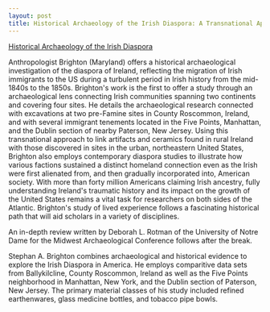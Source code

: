 ```yaml
---
layout: post
title: Historical Archaeology of the Irish Diaspora: A Transnational Approach
---
```


[Historical Archaeology of the Irish Diaspora](/images/historical_archaeology_of_the_irish_diaspora.jpg)

Anthropologist Brighton (Maryland) offers a historical archaeological investigation of the diaspora of Ireland, reflecting the migration of Irish immigrants to the US during a turbulent period in Irish history from the mid-1840s to the 1850s. Brighton's work is the first to offer a study through an archaeological lens connecting Irish communities spanning two continents and covering four sites. He  details the archaeological research connected with excavations at two pre-Famine sites in County Roscommon, Ireland, and with several immigrant tenements located in the Five Points, Manhattan, and the Dublin section of nearby Paterson, New Jersey. Using this transnational approach to link artifacts and ceramics found in rural Ireland with those discovered in sites in the urban, northeastern United States, Brighton also employs contemporary diaspora studies to illustrate how various factions sustained a distinct homeland connection even as the Irish were first alienated from, and then gradually incorporated into, American society. With more than forty million Americans claiming Irish ancestry, fully understanding Ireland's traumatic history and its impact on the growth of the United States remains a vital task for researchers on both sides of the Atlantic. Brighton's study of lived experience follows a fascinating historical path that will aid scholars in a variety of disciplines.

An in-depth review written by Deborah L. Rotman of the University of Notre Dame for the Midwest Archaeological Conference follows after the break.

<!--more-->

Stephan A. Brighton combines archaeological and historical evidence to explore the Irish Diaspora in America. He employs comparitive data sets from Ballykilcline, County Roscommon, Ireland as well as the Five Points neighborhood in Manhattan, New York, and the Dublin section of Paterson, New Jersey. The primary material classes of his study included refined earthenwares, glass medicine bottles, and tobacco pipe bowls.
